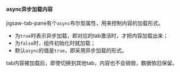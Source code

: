 #### async异步加载内容

jigsaw-tab-pane有个`async`布尔型属性，用来控制内容的加载形式。
 - 为`true`时表示异步加载，即对应的tab激活时，才把内容加载出来；
 - 为`false`时，组件初始化时就加载；
 - 默认`async`的值是`true`，即采用异步加载的形式。

tab内容被加载后，即使切换到其他tab，内容也不会销毁，数据依旧保留。
